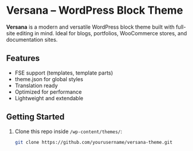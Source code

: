 # Versana – WordPress Block Theme

**Versana** is a modern and versatile WordPress block theme built with full-site editing in mind. Ideal for blogs, portfolios, WooCommerce stores, and documentation sites.

## Features
- FSE support (templates, template parts)
- theme.json for global styles
- Translation ready
- Optimized for performance
- Lightweight and extendable

## Getting Started
1. Clone this repo inside `/wp-content/themes/`:
   ```bash
   git clone https://github.com/yourusername/versana-theme.git
